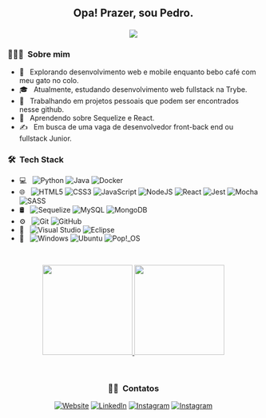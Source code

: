 
<h2 align="center"> 
    <p>Opa! Prazer, sou Pedro.</p>
    <img src="https://uploads-ssl.webflow.com/59e7cc1c17dc6c00018dca35/59ed44ba36e5a00001691bce_hi.gif">
</h2>

<h3> 👨🏻‍💻 &nbsp;Sobre mim </h3>

- 🤔 &nbsp; Explorando desenvolvimento web e mobile enquanto bebo café com meu gato no colo.
- 🎓 &nbsp; Atualmente, estudando desenvolvimento web fullstack na Trybe.
- 💼 &nbsp; Trabalhando em projetos pessoais que podem ser encontrados nesse github.
- 🌱 &nbsp; Aprendendo sobre Sequelize e React.
- ✍️ &nbsp; Em busca de uma vaga de desenvolvedor front-back end ou fullstack Junior.

<h3> 🛠 &nbsp;Tech Stack</h3>

- 💻 &nbsp;
  ![Python](https://img.shields.io/badge/python-3670A0?style=for-the-badge&logo=python&logoColor=ffdd54)
  ![Java](https://img.shields.io/badge/java-%23ED8B00.svg?style=for-the-badge&logo=java&logoColor=white)
  ![Docker](https://img.shields.io/badge/docker-%230db7ed.svg?style=for-the-badge&logo=docker&logoColor=white)
- 🌐 &nbsp;
  ![HTML5](https://img.shields.io/badge/html5-%23E34F26.svg?style=for-the-badge&logo=html5&logoColor=white)
  ![CSS3](https://img.shields.io/badge/css3-%231572B6.svg?style=for-the-badge&logo=css3&logoColor=white)
  ![JavaScript](https://img.shields.io/badge/javascript-%23323330.svg?style=for-the-badge&logo=javascript&logoColor=%23F7DF1E)
  ![NodeJS](https://img.shields.io/badge/node.js-6DA55F?style=for-the-badge&logo=node.js&logoColor=white)
  ![React](https://img.shields.io/badge/react-%2320232a.svg?style=for-the-badge&logo=react&logoColor=%2361DAFB)
  ![Jest](https://img.shields.io/badge/-jest-%23C21325?style=for-the-badge&logo=jest&logoColor=white)
  ![Mocha](https://img.shields.io/badge/-mocha-%238D6748?style=for-the-badge&logo=mocha&logoColor=white)
  ![SASS](https://img.shields.io/badge/SASS-hotpink.svg?style=for-the-badge&logo=SASS&logoColor=white)
- 🛢 &nbsp;
  ![Sequelize](https://img.shields.io/badge/Sequelize-52B0E7?style=for-the-badge&logo=Sequelize&logoColor=white)
  ![MySQL](https://img.shields.io/badge/mysql-%2300f.svg?style=for-the-badge&logo=mysql&logoColor=white)
  ![MongoDB](https://img.shields.io/badge/MongoDB-%234ea94b.svg?style=for-the-badge&logo=mongodb&logoColor=white)
- ⚙️ &nbsp;
  ![Git](https://img.shields.io/badge/git-%23F05033.svg?style=for-the-badge&logo=git&logoColor=white)
  ![GitHub](https://img.shields.io/badge/github-%23121011.svg?style=for-the-badge&logo=github&logoColor=white)
- 🔧 &nbsp;
  ![Visual Studio](https://img.shields.io/badge/Visual%20Studio-5C2D91.svg?style=for-the-badge&logo=visual-studio&logoColor=white)
  ![Eclipse](https://img.shields.io/badge/Eclipse-FE7A16.svg?style=for-the-badge&logo=Eclipse&logoColor=white)
- 🤖 &nbsp;
  ![Windows](https://img.shields.io/badge/Windows-0078D6?style=for-the-badge&logo=windows&logoColor=white)
  ![Ubuntu](https://img.shields.io/badge/Ubuntu-E95420?style=for-the-badge&logo=ubuntu&logoColor=white)
  ![Pop!\_OS](https://img.shields.io/badge/Pop!_OS-48B9C7?style=for-the-badge&logo=Pop!_OS&logoColor=white)

<br/>
<p align="center">
    <a href="https://github.com/AVS1508" >
      <img height="180em" src="https://github-readme-stats.vercel.app/api?username=PedroSehn&theme=shades-of-purple&show_icons=true" />
      <img height="180em" src="https://github-readme-stats.vercel.app/api/top-langs/?username=PedroSehn&theme=shades-of-purple&layout=compact" />
    </a>
</p>
<br/>


<h3 align="center"> 🤝🏻 &nbsp;Contatos </h3>
<p align="center">
<a target="_blank" href="https://pedrosehn.github.io/Portifolio-2022/"><img alt="Website" src="https://img.shields.io/badge/Website-%9558B2.svg?style=for-the-badge&%22"></a>
<a href="https://www.linkedin.com/in/pedrosehn/"><img alt="LinkedIn" src="https://img.shields.io/badge/linkedin-%230077B5.svg?style=for-the-badge&logo=linkedin&logoColor=white"></a>
<a href="https://www.instagram.com/pedro.shu/"><img alt="Instagram" src="https://img.shields.io/badge/Instagram-%23E4405F.svg?style=for-the-badge&logo=Instagram&logoColor=white"></a>
<a href="https://www.instagram.com/pedro.shu/"><img alt="Instagram" src="https://img.shields.io/badge/WhatsApp-25D366?style=for-the-badge&logo=whatsapp&logoColor=white"></a>
</p>


